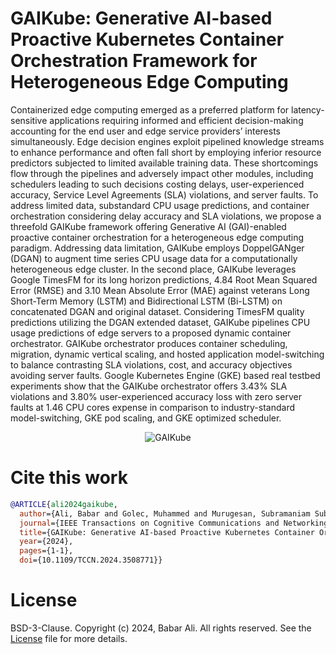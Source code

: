 # GAIKube: Generative AI-based Proactive Kubernetes Container Orchestration Framework for Heterogeneous Edge Computing

Containerized edge computing emerged as a preferred platform for latency-sensitive applications requiring informed and efficient decision-making accounting for the end
user and edge service providers’ interests simultaneously. Edge decision engines exploit pipelined knowledge streams to enhance performance and often fall short by employing inferior resource
predictors subjected to limited available training data. These shortcomings flow through the pipelines and adversely impact other modules, including schedulers leading to such decisions
costing delays, user-experienced accuracy, Service Level Agreements (SLA) violations, and server faults. To address limited data, substandard CPU usage predictions, and container orchestration
considering delay accuracy and SLA violations, we propose a threefold GAIKube framework offering Generative AI (GAI)-enabled proactive container orchestration for a heterogeneous edge computing paradigm.
Addressing data limitation, GAIKube employs DoppelGANger (DGAN) to augment time series CPU usage data for a computationally heterogeneous edge cluster. In the second place, GAIKube leverages Google TimesFM
for its long horizon predictions, 4.84 Root Mean Squared Error (RMSE) and 3.10 Mean Absolute Error (MAE) against veterans Long Short-Term Memory (LSTM) and Bidirectional LSTM (Bi-LSTM) on
concatenated DGAN and original dataset. Considering TimesFM quality predictions utilizing the DGAN extended dataset, GAIKube pipelines CPU usage predictions of edge
servers to a proposed dynamic container orchestrator. GAIKube orchestrator produces container scheduling, migration, dynamic vertical scaling, and hosted application model-switching to balance
contrasting SLA violations, cost, and accuracy objectives avoiding server faults. Google Kubernetes Engine (GKE) based real testbed experiments show that the GAIKube orchestrator
offers 3.43% SLA violations and 3.80% user-experienced accuracy loss with zero server faults at 1.46 CPU cores expense in comparison to industry-standard model-switching, GKE pod scaling, and
GKE optimized scheduler.

<p align="center">
  <img src="https://github.com/user-attachments/assets/0c3b5a9c-cec1-4a91-bb1e-45b93ee3848f" alt="GAIKube">
</p>

# Cite this work
```bibtex
@ARTICLE{ali2024gaikube,
  author={Ali, Babar and Golec, Muhammed and Murugesan, Subramaniam Subramanian and Wu, Huaming and Gill, Sukhpal Singh and Cuadrado, Felix and Uhlig, Steve},
  journal={IEEE Transactions on Cognitive Communications and Networking}, 
  title={GAIKube: Generative AI-based Proactive Kubernetes Container Orchestration Framework for Heterogeneous Edge Computing}, 
  year={2024},
  pages={1-1},
  doi={10.1109/TCCN.2024.3508771}}
```

# License
BSD-3-Clause. Copyright (c) 2024, Babar Ali. All rights reserved.
See the [License](https://github.com/BabarAli93/GAIKube/blob/main/LICENSE) file for more details.
